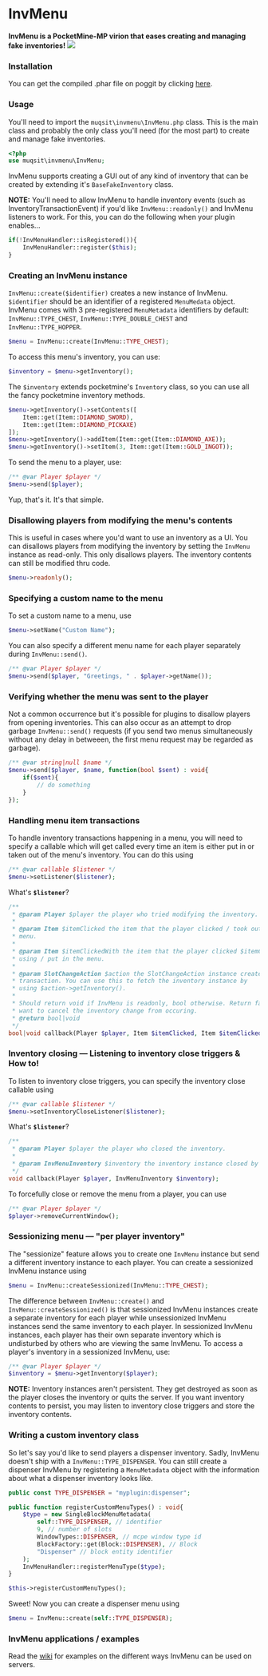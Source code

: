 # InvMenu
**InvMenu is a PocketMine-MP virion that eases creating and managing fake inventories!**
[![](https://poggit.pmmp.io/shield.state/InvMenu)](https://poggit.pmmp.io/p/InvMenu)

### Installation
You can get the compiled .phar file on poggit by clicking [here](https://poggit.pmmp.io/ci/Muqsit/InvMenu/~).

### Usage
You'll need to import the `muqsit\invmenu\InvMenu.php` class. This is the main class and probably the only class you'll need (for the most part) to create and manage fake inventories.
```php
<?php
use muqsit\invmenu\InvMenu;
```

InvMenu supports creating a GUI out of any kind of inventory that can be created by extending it's `BaseFakeInventory` class.

**NOTE:** You'll need to allow InvMenu to handle inventory events (such as InventoryTransactionEvent) if you'd like `InvMenu::readonly()` and InvMenu listeners to work. For this, you can do the following when your plugin enables...
```php
if(!InvMenuHandler::isRegistered()){
	InvMenuHandler::register($this);
}
```

### Creating an InvMenu instance
`InvMenu::create($identifier)` creates a new instance of InvMenu. `$identifier` should be an identifier of a registered `MenuMedata` object. InvMenu comes with 3 pre-registered `MenuMetadata` identifiers by default: `InvMenu::TYPE_CHEST`, `InvMenu::TYPE_DOUBLE_CHEST` and `InvMenu::TYPE_HOPPER`.

```php
$menu = InvMenu::create(InvMenu::TYPE_CHEST);
```

To access this menu's inventory, you can use:
```php
$inventory = $menu->getInventory();
```

The `$inventory` extends pocketmine's `Inventory` class, so you can use all the fancy pocketmine inventory methods.
```php
$menu->getInventory()->setContents([
	Item::get(Item::DIAMOND_SWORD),
	Item::get(Item::DIAMOND_PICKAXE)
]);
$menu->getInventory()->addItem(Item::get(Item::DIAMOND_AXE));
$menu->getInventory()->setItem(3, Item::get(Item::GOLD_INGOT));
```
To send the menu to a player, use:
```php
/** @var Player $player */
$menu->send($player);
```
Yup, that's it. It's that simple.

### Disallowing players from modifying the menu's contents
This is useful in cases where you'd want to use an inventory as a UI. You can disallows players from modifying the inventory by setting the `InvMenu` instance as read-only. This only disallows players. The inventory contents can still be modified thru code.
```php
$menu->readonly();
```

### Specifying a custom name to the menu
To set a custom name to a menu, use
```php
$menu->setName("Custom Name");
```
You can also specify a different menu name for each player separately during `InvMenu::send()`.
```php
/** @var Player $player */
$menu->send($player, "Greetings, " . $player->getName());
```

### Verifying whether the menu was sent to the player
Not a common occurrence but it's possible for plugins to disallow players from opening inventories.
This can also occur as an attempt to drop garbage `InvMenu::send()` requests (if you send two menus simultaneously without any delay in betweeen, the first menu request may be regarded as garbage).
```php
/** @var string|null $name */
$menu->send($player, $name, function(bool $sent) : void{
	if($sent){
		// do something
	}
});
```

### Handling menu item transactions
To handle inventory transactions happening in a menu, you will need to specify a callable which will get called every time an item is either put in or taken out of the menu's inventory. You can do this using
```php
/** @var callable $listener */
$menu->setListener($listener);
```
What's **`$listener`**?
```php
/**
 * @param Player $player the player who tried modifying the inventory.
 *
 * @param Item $itemClicked the item that the player clicked / took out of the
 * menu.
 *
 * @param Item $itemClickedWith the item that the player clicked $itemClicked
 * using / put in the menu.
 *
 * @param SlotChangeAction $action the SlotChangeAction instance created during the
 * transaction. You can use this to fetch the inventory instance by
 * using $action->getInventory().
 *
 * Should return void if InvMenu is readonly, bool otherwise. Return false if you
 * want to cancel the inventory change from occuring.
 * @return bool|void
 */
bool|void callback(Player $player, Item $itemClicked, Item $itemClickedWith, SlotChangeAction $action);
```

### Inventory closing — Listening to inventory close triggers & How to!
To listen to inventory close triggers, you can specify the inventory close callable using
```php
/** @var callable $listener */
$menu->setInventoryCloseListener($listener);
```
What's **`$listener`**?
```php
/**
 * @param Player $player the player who closed the inventory.
 *
 * @param InvMenuInventory $inventory the inventory instance closed by the player.
 */
void callback(Player $player, InvMenuInventory $inventory);
```
To forcefully close or remove the menu from a player, you can use
```php
/** @var Player $player */
$player->removeCurrentWindow();
```
### Sessionizing menu — "per player inventory"
The "sessionize" feature allows you to create one `InvMenu` instance but send a different inventory instance to each player. You can create a sessionized InvMenu instance using
```php
$menu = InvMenu::createSessionized(InvMenu::TYPE_CHEST);
```
The difference between `InvMenu::create()` and `InvMenu::createSessionized()` is that sessionized InvMenu instances create a separate inventory for each player while unsessionized InvMenu instances send the same inventory to each player. In sessionized InvMenu instances, each player has their own separate inventory which is undisturbed by others who are viewing the same InvMenu.
To access a player's inventory in a sessionized InvMenu, use:
```php
/** @var Player $player */
$inventory = $menu->getInventory($player);
```
**NOTE:** Inventory instances aren't persistent. They get destroyed as soon as the player closes the inventory or quits the server. If you want inventory contents to persist, you may listen to inventory close triggers and store the inventory contents.

### Writing a custom inventory class
So let's say you'd like to send players a dispenser inventory. Sadly, InvMenu doesn't ship with a `InvMenu::TYPE_DISPENSER`. You can still create a dispenser InvMenu by registering a `MenuMetadata` object with the information about what a dispenser inventory looks like.
```php
public const TYPE_DISPENSER = "myplugin:dispenser";

public function registerCustomMenuTypes() : void{
	$type = new SingleBlockMenuMetadata(
		self::TYPE_DISPENSER, // identifier
		9, // number of slots
		WindowTypes::DISPENSER, // mcpe window type id
		BlockFactory::get(Block::DISPENSER), // Block
		"Dispenser" // block entity identifier
	);
	InvMenuHandler::registerMenuType($type);
}

$this->registerCustomMenuTypes();
```
Sweet! Now you can create a dispenser menu using
```php
$menu = InvMenu::create(self::TYPE_DISPENSER);
```

### InvMenu applications / examples
Read the [wiki](https://github.com/Muqsit/InvMenu/wiki/Examples) for examples on the different ways InvMenu can be used on servers.

